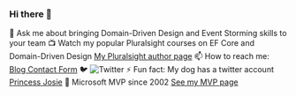 ### Hi there 👋

<!--
**julielerman/julielerman** is a ✨ _special_ ✨ repository because its `README.md` (this file) appears on your GitHub profile.
-->
💬 Ask me about bringing Domain-Driven Design and Event Storming skills to your team
📺 Watch my popular Pluralsight courses on EF Core and Domain-Driven Design [My Pluralsight author page](https://www.pluralsight.com/authors/julie-lerman)
📫 How to reach me: [Blog Contact Form](https://thedatafarm.com/contact/)
🐦 ![Twitter](https://img.shields.io/twitter/follow/julielerman?style=social)
⚡ Fun fact: My dog has a twitter account [Princess Josie](http://twitter.com/josietoze)
🥇 Microsoft MVP since 2002 [See my MVP page](https://mvp.microsoft.com/en-us/PublicProfile/8987?fullName=Julie%20Lerman)




